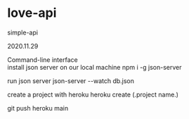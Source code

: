 # love-api
simple-api

2020.11.29

Command-line interface\
install json server on our local machine
npm i -g json-server

run json server
json-server --watch db.json

create a project with heroku
heroku create (.project name.) 

git push heroku main